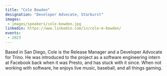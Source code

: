 ```yaml
---
title: "Cole Bowden"
designation: "Developer Advocate, Starburst"
images:
 - images/speakers/cole-bowden.jpg
linkedin: https://www.linkedin.com/in/cole-m-bowden/
events:
 - 2023
---
```


Based in San Diego, Cole is the Release Manager and a Developer Advocate for Trino. He was introduced to the project as a software engineering intern at Facebook back when it was Presto, and has stuck with it since. When not working with software, he enjoys live music, baseball, and all things gaming.